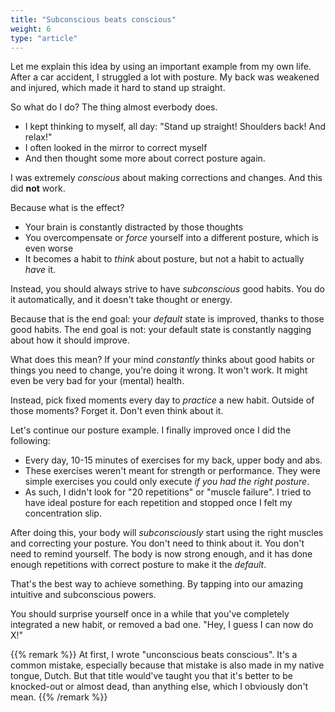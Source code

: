 ```yaml
---
title: "Subconscious beats conscious"
weight: 6
type: "article"
---
```


Let me explain this idea by using an important example from my own life. After a car accident, I struggled a lot with posture. My back was weakened and injured, which made it hard to stand up straight.

So what do I do? The thing almost everbody does. 

* I kept thinking to myself, all day: "Stand up straight! Shoulders back! And relax!"
* I often looked in the mirror to correct myself
* And then thought some more about correct posture again.

I was extremely _conscious_ about making corrections and changes. And this did **not** work.

Because what is the effect? 

* Your brain is constantly distracted by those thoughts
* You overcompensate or _force_ yourself into a different posture, which is even worse
* It becomes a habit to _think_ about posture, but not a habit to actually _have_ it.

Instead, you should always strive to have _subconscious_ good habits. You do it automatically, and it doesn't take thought or energy. 

Because that is the end goal: your _default_ state is improved, thanks to those good habits. The end goal is not: your default state is constantly nagging about how it should improve.

What does this mean? If your mind _constantly_ thinks about good habits or things you need to change, you're doing it wrong. It won't work. It might even be very bad for your (mental) health.

Instead, pick fixed moments every day to _practice_ a new habit. Outside of those moments? Forget it. Don't even think about it.

Let's continue our posture example. I finally improved once I did the following:

* Every day, 10-15 minutes of exercises for my back, upper body and abs.
* These exercises weren't meant for strength or performance. They were simple exercises you could only execute _if you had the right posture_.
* As such, I didn't look for "20 repetitions" or "muscle failure". I tried to have ideal posture for each repetition and stopped once I felt my concentration slip.

After doing this, your body will _subconsciously_ start using the right muscles and correcting your posture. You don't need to think about it. You don't need to remind yourself. The body is now strong enough, and it has done enough repetitions with correct posture to make it the _default_.

That's the best way to achieve something. By tapping into our amazing intuitive and subconscious powers.

You should surprise yourself once in a while that you've completely integrated a new habit, or removed a bad one. "Hey, I guess I can now do X!" 

{{% remark %}}
At first, I wrote "unconscious beats conscious". It's a common mistake, especially because that mistake is also made in my native tongue, Dutch. But that title would've taught you that it's better to be knocked-out or almost dead, than anything else, which I obviously don't mean.
{{% /remark %}}